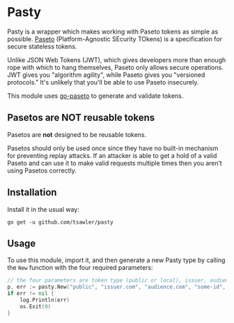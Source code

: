 # Pasty

Pasty is a wrapper which makes working with Paseto tokens as simple as
possible. [Paseto](https://github.com/paragonie/paseto) (Platform-Agnostic SEcurity TOkens) is a specification for
secure stateless tokens.

Unlike JSON Web Tokens (JWT), which gives developers more than enough rope with which to hang themselves, Paseto only
allows secure operations. JWT gives you "algorithm agility", while Paseto gives you "versioned protocols." It's
unlikely that you'll be able to use Paseto insecurely.

This module uses [go-paseto](https://github.com/aidantwoods/go-paseto) to generate and validate tokens.

## Pasetos are NOT reusable tokens

Pasetos are **not** designed to be reusable tokens.

Pasetos should only be used once since they have no built-in mechanism for preventing replay attacks. If an attacker is
able to get a hold of a valid Paseto and can use it to make valid requests multiple times then you aren’t using Pasetos
correctly.

## Installation

Install it in the usual way:

```
go get -u github.com/tsawler/pasty
```

## Usage

To use this module, import it, and then generate a new Pasty type by calling the `New` function with the four
required parameters:

```go
// the four parameters are token type (public or local), issuer, audience, identifier, and footer data.
p, err := pasty.New("public", "issuer.com", "audience.com", "some-id", "Some footer data")
if err != nil {
    log.Println(err)
    os.Exit(0)
}
```